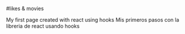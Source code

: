#likes & movies

My first page created with react using hooks
Mis primeros pasos con la libreria de react usando hooks 

